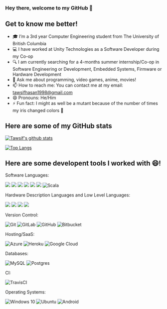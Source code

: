 ### Hey there, welcome to my GitHub 👋

## Get to know me better!
- :mortar_board: I’m a 3rd year Computer Engineering student from The University of British Columbia
- :computer: I have worked at Unity Technologies as a Software Developer during my Co-op
- :mag: I am currently searching for a 4-months summer internship/Co-op in Software Engineering or Development, Embedded Systems, Firmware or Hardware Development
- 💬 Ask me about programming, video games, anime, movies!
- 📫 How to reach me: You can contact me at my email: tawsifhasan1998@gmail.com
- 😄 Pronouns: He/Him
- ⚡ Fun fact: I might as well be a mutant because of the number of times my iris changed colors :eyes:

## Here are some of my GitHub stats
[![Tawsif's github stats](https://github-readme-stats.vercel.app/api?username=T4w51f&count_private=true&show_icons=true&theme=darcula)](https://github.com/anuraghazra/github-readme-stats)

[![Top Langs](https://github-readme-stats.vercel.app/api/top-langs/?username=T4w51f&langs_count=10&layout=compact&theme=darcula)](https://github.com/anuraghazra/github-readme-stats)


## Here are some developent tools I worked with :smile:!

Software Languages:
<p>
  <img src="https://img.shields.io/badge/c%23%20-%23239120.svg?&style=for-the-badge&logo=c-sharp&logoColor=white"/>
  <img src="https://img.shields.io/badge/java-%23ED8B00.svg?&style=for-the-badge&logo=java&logoColor=white"/>
  <img src="https://img.shields.io/badge/python%20-%2314354C.svg?&style=for-the-badge&logo=python&logoColor=white"/>
  <img src="https://img.shields.io/badge/c%20-%2300599C.svg?&style=for-the-badge&logo=c&logoColor=white"/>
  <img src="https://img.shields.io/badge/c++%20-%2300599C.svg?&style=for-the-badge&logo=c%2B%2B&ogoColor=white"/>
  <img src="https://img.shields.io/badge/javascript%20-%23323330.svg?&style=for-the-badge&logo=javascript&logoColor=%23F7DF1E"/>
  <img alt="Scala" src="https://img.shields.io/badge/scala-%23DC322F.svg?&style=for-the-badge&logo=scala&logoColor=white"/>
</p>

Hardware Description Languages and Low Level Languages:
<p>
  <img src="https://img.shields.io/badge/-Verilog-blue?&style=for-the-badge&logo=Verilog&logoColor=white"/>
  <img src="https://img.shields.io/badge/-SystemVerilog-purple?&style=for-the-badge&logo=SystemVerilog&logoColor=white"/>
  <img src="https://img.shields.io/badge/-ARM-red?&style=for-the-badge&logo=arm&logoColor=white"/>
  <img src="https://img.shields.io/badge/-X86-orange?&style=for-the-badge&logo=X86&logoColor=white"/>
</p>

Version Control:
<p>
  <img alt="Git" src="https://img.shields.io/badge/git%20-%23F05033.svg?&style=for-the-badge&logo=git&logoColor=white"/>
  <img alt="GitLab" src="https://img.shields.io/badge/gitlab%20-%23181717.svg?&style=for-the-badge&logo=gitlab&logoColor=white"/>
  <img alt="GitHub" src="https://img.shields.io/badge/github%20-%23121011.svg?&style=for-the-badge&logo=github&logoColor=white"/>
  <img alt="Bitbucket" src="https://img.shields.io/badge/bitbucket%20-%230047B3.svg?&style=for-the-badge&logo=bitbucket&logoColor=white"/>
</p>

Hosting/SaaS:
<p>
  <img alt="Azure" src="https://img.shields.io/badge/azure%20-%230072C6.svg?&style=for-the-badge&logo=azure-devops&logoColor=white"/>
  <img alt="Heroku" src="https://img.shields.io/badge/heroku%20-%23430098.svg?&style=for-the-badge&logo=heroku&logoColor=white"/>
  <img alt="Google Cloud" src="https://img.shields.io/badge/Google%20Cloud%20-%234285F4.svg?&style=for-the-badge&logo=google-cloud&logoColor=white"/>
</p>

Databases:
<p>
  <img alt="MySQL" src="https://img.shields.io/badge/mysql-%2300f.svg?&style=for-the-badge&logo=mysql&logoColor=white"/>
  <img alt="Postgres" src ="https://img.shields.io/badge/postgres-%23316192.svg?&style=for-the-badge&logo=postgresql&logoColor=white"/>
</p>

CI:
<p>
  <img alt="TravisCI" src="https://img.shields.io/badge/travisci%20-%232B2F33.svg?&style=for-the-badge&logo=travis&logoColor=white"/>
</p>

Operating Systems:
<p>
  <img alt="Windows 10" src="https://img.shields.io/badge/Windows-0078D6?style=for-the-badge&logo=windows&logoColor=white" />
  <img alt="Ubuntu" src="https://img.shields.io/badge/Ubuntu-E95420?style=for-the-badge&logo=ubuntu&logoColor=white" />
  <img alt="Android" src="https://img.shields.io/badge/Android-3DDC84?style=for-the-badge&logo=android&logoColor=white" />
</p>
